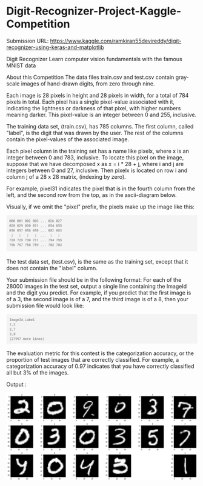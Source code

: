 # Digit-Recognizer-Project-Kaggle-Competition

Submission URL: https://www.kaggle.com/ramkiran55devireddy/digit-recognizer-using-keras-and-matplotlib

Digit Recognizer
Learn computer vision fundamentals with the famous MNIST data

About this Competition
The data files train.csv and test.csv contain gray-scale images of hand-drawn digits, from zero through nine.


Each image is 28 pixels in height and 28 pixels in width, for a total of 784 pixels in total. Each pixel has a single pixel-value associated with it, indicating the lightness or darkness of that pixel, with higher numbers meaning darker. This pixel-value is an integer between 0 and 255, inclusive.

The training data set, (train.csv), has 785 columns. The first column, called "label", is the digit that was drawn by the user. The rest of the columns contain the pixel-values of the associated image.

Each pixel column in the training set has a name like pixelx, where x is an integer between 0 and 783, inclusive. To locate this pixel on the image, suppose that we have decomposed x as x = i * 28 + j, where i and j are integers between 0 and 27, inclusive. Then pixelx is located on row i and column j of a 28 x 28 matrix, (indexing by zero).

For example, pixel31 indicates the pixel that is in the fourth column from the left, and the second row from the top, as in the ascii-diagram below.

Visually, if we omit the "pixel" prefix, the pixels make up the image like this:

![](https://github.com/ramkiran55/Digit-Recognizer-Project-Kaggle-Competition/blob/master/Images/Image1.JPG)

The test data set, (test.csv), is the same as the training set, except that it does not contain the "label" column.

Your submission file should be in the following format: For each of the 28000 images in the test set, output a single line containing the ImageId and the digit you predict. For example, if you predict that the first image is of a 3, the second image is of a 7, and the third image is of a 8, then your submission file would look like:

![](https://github.com/ramkiran55/Digit-Recognizer-Project-Kaggle-Competition/blob/master/Images/Image2.JPG)

The evaluation metric for this contest is the categorization accuracy, or the proportion of test images that are correctly classified. For example, a categorization accuracy of 0.97 indicates that you have correctly classified all but 3% of the images.

Output :

![](https://github.com/ramkiran55/Digit-Recognizer-Project-Kaggle-Competition/blob/master/Outputs/out2.JPG)
